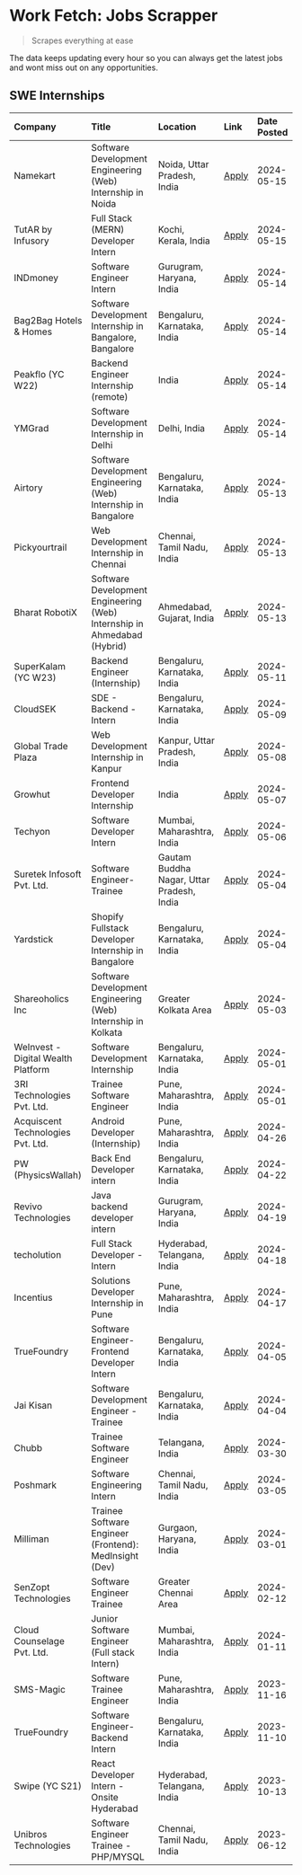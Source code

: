 # Work Fetch: Jobs Scrapper
> Scrapes everything at ease

The data keeps updating every hour so you can always get the latest jobs and wont miss out on any opportunities.

## SWE Internships
<!--START_SECTION:workfetch-->
| Company                            | Title                                                                   | Location                                  | Link                                                                                                                                                                                                                                                                                        | Date Posted   |
|:-----------------------------------|:------------------------------------------------------------------------|:------------------------------------------|:--------------------------------------------------------------------------------------------------------------------------------------------------------------------------------------------------------------------------------------------------------------------------------------------|:--------------|
| Namekart                           | Software Development Engineering (Web) Internship in Noida              | Noida, Uttar Pradesh, India               | [Apply](https://in.linkedin.com/jobs/view/software-development-engineering-web-internship-in-noida-at-namekart-3927112610?position=5&pageNum=0&refId=B6qFirNHAMk5xp1z%2FWmTqw%3D%3D&trackingId=omrX3QqzHy1Cr6zuqbMAVg%3D%3D&trk=public_jobs_jserp-result_search-card)                       | 2024-05-15    |
| TutAR by Infusory                  | Full Stack (MERN) Developer Intern                                      | Kochi, Kerala, India                      | [Apply](https://in.linkedin.com/jobs/view/full-stack-mern-developer-intern-at-tutar-by-infusory-3926190396?position=43&pageNum=0&refId=B6qFirNHAMk5xp1z%2FWmTqw%3D%3D&trackingId=Ecx3wICxmUWrx0FRT7BP5g%3D%3D&trk=public_jobs_jserp-result_search-card)                                     | 2024-05-15    |
| INDmoney                           | Software Engineer Intern                                                | Gurugram, Haryana, India                  | [Apply](https://in.linkedin.com/jobs/view/software-engineer-intern-at-indmoney-3921625347?position=13&pageNum=0&refId=B6qFirNHAMk5xp1z%2FWmTqw%3D%3D&trackingId=taoKfJKaWzY3ytP6UNIwkA%3D%3D&trk=public_jobs_jserp-result_search-card)                                                      | 2024-05-14    |
| Bag2Bag Hotels & Homes             | Software Development Internship in Bangalore, Bangalore                 | Bengaluru, Karnataka, India               | [Apply](https://in.linkedin.com/jobs/view/software-development-internship-in-bangalore-bangalore-at-bag2bag-hotels-homes-3925888541?position=21&pageNum=0&refId=B6qFirNHAMk5xp1z%2FWmTqw%3D%3D&trackingId=6krAh7T4WHR0zYHl7FYQvQ%3D%3D&trk=public_jobs_jserp-result_search-card)            | 2024-05-14    |
| Peakflo (YC W22)                   | Backend Engineer Internship (remote)                                    | India                                     | [Apply](https://in.linkedin.com/jobs/view/backend-engineer-internship-remote-at-peakflo-yc-w22-3925243704?position=22&pageNum=0&refId=B6qFirNHAMk5xp1z%2FWmTqw%3D%3D&trackingId=FvK%2FkZcfjZJ%2Fi4Q5dnMD%2FA%3D%3D&trk=public_jobs_jserp-result_search-card)                                | 2024-05-14    |
| YMGrad                             | Software Development Internship in Delhi                                | Delhi, India                              | [Apply](https://in.linkedin.com/jobs/view/software-development-internship-in-delhi-at-ymgrad-3925891007?position=41&pageNum=0&refId=B6qFirNHAMk5xp1z%2FWmTqw%3D%3D&trackingId=XA2JyJnBS8e95rnhJWIqyg%3D%3D&trk=public_jobs_jserp-result_search-card)                                        | 2024-05-14    |
| Airtory                            | Software Development Engineering (Web) Internship in Bangalore          | Bengaluru, Karnataka, India               | [Apply](https://in.linkedin.com/jobs/view/software-development-engineering-web-internship-in-bangalore-at-airtory-3925101275?position=3&pageNum=0&refId=B6qFirNHAMk5xp1z%2FWmTqw%3D%3D&trackingId=oX5TjgcwOgr%2Fk5HyDu9%2BhA%3D%3D&trk=public_jobs_jserp-result_search-card)                | 2024-05-13    |
| Pickyourtrail                      | Web Development Internship in Chennai                                   | Chennai, Tamil Nadu, India                | [Apply](https://in.linkedin.com/jobs/view/web-development-internship-in-chennai-at-pickyourtrail-3924894949?position=24&pageNum=0&refId=B6qFirNHAMk5xp1z%2FWmTqw%3D%3D&trackingId=JnuUpk0F%2FlHY%2FtYJh%2BoCiw%3D%3D&trk=public_jobs_jserp-result_search-card)                              | 2024-05-13    |
| Bharat RobotiX                     | Software Development Engineering (Web) Internship in Ahmedabad (Hybrid) | Ahmedabad, Gujarat, India                 | [Apply](https://in.linkedin.com/jobs/view/software-development-engineering-web-internship-in-ahmedabad-hybrid-at-bharat-robotix-3924897657?position=40&pageNum=0&refId=B6qFirNHAMk5xp1z%2FWmTqw%3D%3D&trackingId=2YYTFEOrE%2BPRf6%2FHfDQUhA%3D%3D&trk=public_jobs_jserp-result_search-card) | 2024-05-13    |
| SuperKalam (YC W23)                | Backend Engineer (Internship)                                           | Bengaluru, Karnataka, India               | [Apply](https://in.linkedin.com/jobs/view/backend-engineer-internship-at-superkalam-yc-w23-3922671591?position=32&pageNum=0&refId=B6qFirNHAMk5xp1z%2FWmTqw%3D%3D&trackingId=%2FemY%2BNl3dJ5DgmNQVoqXsw%3D%3D&trk=public_jobs_jserp-result_search-card)                                      | 2024-05-11    |
| CloudSEK                           | SDE - Backend - Intern                                                  | Bengaluru, Karnataka, India               | [Apply](https://in.linkedin.com/jobs/view/sde-backend-intern-at-cloudsek-3920377259?position=31&pageNum=0&refId=B6qFirNHAMk5xp1z%2FWmTqw%3D%3D&trackingId=K8o%2FBh92LsChcUHwHfSFng%3D%3D&trk=public_jobs_jserp-result_search-card)                                                          | 2024-05-09    |
| Global Trade Plaza                 | Web Development Internship in Kanpur                                    | Kanpur, Uttar Pradesh, India              | [Apply](https://in.linkedin.com/jobs/view/web-development-internship-in-kanpur-at-global-trade-plaza-3921430242?position=26&pageNum=0&refId=B6qFirNHAMk5xp1z%2FWmTqw%3D%3D&trackingId=PFnfvkV6VJRu%2BovMhGg9Bg%3D%3D&trk=public_jobs_jserp-result_search-card)                              | 2024-05-08    |
| Growhut                            | Frontend Developer Internship                                           | India                                     | [Apply](https://in.linkedin.com/jobs/view/frontend-developer-internship-at-growhut-3916739895?position=36&pageNum=0&refId=B6qFirNHAMk5xp1z%2FWmTqw%3D%3D&trackingId=XZoMbOpETw7uYDrIDkQtwQ%3D%3D&trk=public_jobs_jserp-result_search-card)                                                  | 2024-05-07    |
| Techyon                            | Software Developer Intern                                               | Mumbai, Maharashtra, India                | [Apply](https://in.linkedin.com/jobs/view/software-developer-intern-at-techyon-3917863085?position=60&pageNum=0&refId=B6qFirNHAMk5xp1z%2FWmTqw%3D%3D&trackingId=kD0DX014Sw6ofRnud1hUIQ%3D%3D&trk=public_jobs_jserp-result_search-card)                                                      | 2024-05-06    |
| Suretek Infosoft Pvt. Ltd.         | Software Engineer-Trainee                                               | Gautam Buddha Nagar, Uttar Pradesh, India | [Apply](https://in.linkedin.com/jobs/view/software-engineer-trainee-at-suretek-infosoft-pvt-ltd-3916999948?position=38&pageNum=0&refId=B6qFirNHAMk5xp1z%2FWmTqw%3D%3D&trackingId=kYOzPd%2Btd5aAFwRJuSeTWg%3D%3D&trk=public_jobs_jserp-result_search-card)                                   | 2024-05-04    |
| Yardstick                          | Shopify Fullstack Developer Internship in Bangalore                     | Bengaluru, Karnataka, India               | [Apply](https://in.linkedin.com/jobs/view/shopify-fullstack-developer-internship-in-bangalore-at-yardstick-3917652092?position=42&pageNum=0&refId=B6qFirNHAMk5xp1z%2FWmTqw%3D%3D&trackingId=rtf%2FRD3%2B1hytl6%2B%2Fj1YTwA%3D%3D&trk=public_jobs_jserp-result_search-card)                  | 2024-05-04    |
| Shareoholics Inc                   | Software Development Engineering (Web) Internship in Kolkata            | Greater Kolkata Area                      | [Apply](https://in.linkedin.com/jobs/view/software-development-engineering-web-internship-in-kolkata-at-shareoholics-inc-3917065308?position=6&pageNum=0&refId=B6qFirNHAMk5xp1z%2FWmTqw%3D%3D&trackingId=MdQO8wGXY%2B9eWn5ct53l5Q%3D%3D&trk=public_jobs_jserp-result_search-card)           | 2024-05-03    |
| WeInvest - Digital Wealth Platform | Software Development Internship                                         | Bengaluru, Karnataka, India               | [Apply](https://in.linkedin.com/jobs/view/software-development-internship-at-weinvest-digital-wealth-platform-3912867225?position=2&pageNum=0&refId=B6qFirNHAMk5xp1z%2FWmTqw%3D%3D&trackingId=Kxct0tYQ1Qq0TRJU0Zm4KQ%3D%3D&trk=public_jobs_jserp-result_search-card)                        | 2024-05-01    |
| 3RI Technologies Pvt. Ltd.         | Trainee Software Engineer                                               | Pune, Maharashtra, India                  | [Apply](https://in.linkedin.com/jobs/view/trainee-software-engineer-at-3ri-technologies-pvt-ltd-3912869178?position=50&pageNum=0&refId=B6qFirNHAMk5xp1z%2FWmTqw%3D%3D&trackingId=uDFG4lIkKuqRY6prfz%2B3jg%3D%3D&trk=public_jobs_jserp-result_search-card)                                   | 2024-05-01    |
| Acquiscent Technologies Pvt. Ltd.  | Android Developer (Internship)                                          | Pune, Maharashtra, India                  | [Apply](https://in.linkedin.com/jobs/view/android-developer-internship-at-acquiscent-technologies-pvt-ltd-3909395375?position=53&pageNum=0&refId=B6qFirNHAMk5xp1z%2FWmTqw%3D%3D&trackingId=RysGedv9rXvaaFBuzvTb%2Bw%3D%3D&trk=public_jobs_jserp-result_search-card)                         | 2024-04-26    |
| PW (PhysicsWallah)                 | Back End Developer intern                                               | Bengaluru, Karnataka, India               | [Apply](https://in.linkedin.com/jobs/view/back-end-developer-intern-at-pw-physicswallah-3907293630?position=27&pageNum=0&refId=B6qFirNHAMk5xp1z%2FWmTqw%3D%3D&trackingId=x1wlcyc1YoURFPEmhuoIXQ%3D%3D&trk=public_jobs_jserp-result_search-card)                                             | 2024-04-22    |
| Revivo Technologies                | Java backend developer intern                                           | Gurugram, Haryana, India                  | [Apply](https://in.linkedin.com/jobs/view/java-backend-developer-intern-at-revivo-technologies-3906034446?position=49&pageNum=0&refId=B6qFirNHAMk5xp1z%2FWmTqw%3D%3D&trackingId=wzyX%2BV0uct7nSm5cYLOs4Q%3D%3D&trk=public_jobs_jserp-result_search-card)                                    | 2024-04-19    |
| techolution                        | Full Stack Developer - Intern                                           | Hyderabad, Telangana, India               | [Apply](https://in.linkedin.com/jobs/view/full-stack-developer-intern-at-techolution-3904814977?position=51&pageNum=0&refId=B6qFirNHAMk5xp1z%2FWmTqw%3D%3D&trackingId=vFQe%2By8aGlILazvrPfms%2Fg%3D%3D&trk=public_jobs_jserp-result_search-card)                                            | 2024-04-18    |
| Incentius                          | Solutions Developer Internship in Pune                                  | Pune, Maharashtra, India                  | [Apply](https://in.linkedin.com/jobs/view/solutions-developer-internship-in-pune-at-incentius-3904329499?position=30&pageNum=0&refId=B6qFirNHAMk5xp1z%2FWmTqw%3D%3D&trackingId=puyRoKG4QrJHHrR%2BREpW2g%3D%3D&trk=public_jobs_jserp-result_search-card)                                     | 2024-04-17    |
| TrueFoundry                        | Software Engineer- Frontend Developer Intern                            | Bengaluru, Karnataka, India               | [Apply](https://in.linkedin.com/jobs/view/software-engineer-frontend-developer-intern-at-truefoundry-3887320206?position=29&pageNum=0&refId=B6qFirNHAMk5xp1z%2FWmTqw%3D%3D&trackingId=h5rBjzQ6bPTeKf1VPUSdmA%3D%3D&trk=public_jobs_jserp-result_search-card)                                | 2024-04-05    |
| Jai Kisan                          | Software Development Engineer - Trainee                                 | Bengaluru, Karnataka, India               | [Apply](https://in.linkedin.com/jobs/view/software-development-engineer-trainee-at-jai-kisan-3913911193?position=33&pageNum=0&refId=B6qFirNHAMk5xp1z%2FWmTqw%3D%3D&trackingId=1WxOjzPrW0V86sTAFYhh1w%3D%3D&trk=public_jobs_jserp-result_search-card)                                        | 2024-04-04    |
| Chubb                              | Trainee Software Engineer                                               | Telangana, India                          | [Apply](https://in.linkedin.com/jobs/view/trainee-software-engineer-at-chubb-3909641440?position=34&pageNum=0&refId=B6qFirNHAMk5xp1z%2FWmTqw%3D%3D&trackingId=YItvlmEi1B6l4tGRqf3XmQ%3D%3D&trk=public_jobs_jserp-result_search-card)                                                        | 2024-03-30    |
| Poshmark                           | Software Engineering Intern                                             | Chennai, Tamil Nadu, India                | [Apply](https://in.linkedin.com/jobs/view/software-engineering-intern-at-poshmark-3846946793?position=57&pageNum=0&refId=B6qFirNHAMk5xp1z%2FWmTqw%3D%3D&trackingId=snl4tiityPU31BOZTJTxag%3D%3D&trk=public_jobs_jserp-result_search-card)                                                   | 2024-03-05    |
| Milliman                           | Trainee Software Engineer (Frontend): MedInsight (Dev)                  | Gurgaon, Haryana, India                   | [Apply](https://in.linkedin.com/jobs/view/trainee-software-engineer-frontend-medinsight-dev-at-milliman-3792874280?position=25&pageNum=0&refId=B6qFirNHAMk5xp1z%2FWmTqw%3D%3D&trackingId=dF3%2BRq%2FMo5cidUCoCCNmFw%3D%3D&trk=public_jobs_jserp-result_search-card)                         | 2024-03-01    |
| SenZopt Technologies               | Software Engineer Trainee                                               | Greater Chennai Area                      | [Apply](https://in.linkedin.com/jobs/view/software-engineer-trainee-at-senzopt-technologies-3827688781?position=48&pageNum=0&refId=B6qFirNHAMk5xp1z%2FWmTqw%3D%3D&trackingId=VKsYL6mi%2Bh%2FJo18yRrE60w%3D%3D&trk=public_jobs_jserp-result_search-card)                                     | 2024-02-12    |
| Cloud Counselage Pvt. Ltd.         | Junior Software Engineer (Full stack Intern)                            | Mumbai, Maharashtra, India                | [Apply](https://in.linkedin.com/jobs/view/junior-software-engineer-full-stack-intern-at-cloud-counselage-pvt-ltd-3803132814?position=44&pageNum=0&refId=B6qFirNHAMk5xp1z%2FWmTqw%3D%3D&trackingId=HgO6GyzfFWd%2FzXFZLJgXXg%3D%3D&trk=public_jobs_jserp-result_search-card)                  | 2024-01-11    |
| SMS-Magic                          | Software Trainee Engineer                                               | Pune, Maharashtra, India                  | [Apply](https://in.linkedin.com/jobs/view/software-trainee-engineer-at-sms-magic-3761409781?position=46&pageNum=0&refId=B6qFirNHAMk5xp1z%2FWmTqw%3D%3D&trackingId=wcK%2BzXPvfSTZ%2Fdv5ilnh3w%3D%3D&trk=public_jobs_jserp-result_search-card)                                                | 2023-11-16    |
| TrueFoundry                        | Software Engineer-Backend Intern                                        | Bengaluru, Karnataka, India               | [Apply](https://in.linkedin.com/jobs/view/software-engineer-backend-intern-at-truefoundry-3779508170?position=47&pageNum=0&refId=B6qFirNHAMk5xp1z%2FWmTqw%3D%3D&trackingId=jU30MDt35FKzf4WTLQKNkw%3D%3D&trk=public_jobs_jserp-result_search-card)                                           | 2023-11-10    |
| Swipe (YC S21)                     | React Developer Intern - Onsite Hyderabad                               | Hyderabad, Telangana, India               | [Apply](https://in.linkedin.com/jobs/view/react-developer-intern-onsite-hyderabad-at-swipe-yc-s21-3737600089?position=56&pageNum=0&refId=B6qFirNHAMk5xp1z%2FWmTqw%3D%3D&trackingId=tzCiYmVAIMsX36fZo6PgrA%3D%3D&trk=public_jobs_jserp-result_search-card)                                   | 2023-10-13    |
| Unibros Technologies               | Software Engineer Trainee - PHP/MYSQL                                   | Chennai, Tamil Nadu, India                | [Apply](https://in.linkedin.com/jobs/view/software-engineer-trainee-php-mysql-at-unibros-technologies-3656599241?position=52&pageNum=0&refId=B6qFirNHAMk5xp1z%2FWmTqw%3D%3D&trackingId=0eqN6Z4vPWpbkxtl5nhu7g%3D%3D&trk=public_jobs_jserp-result_search-card)                               | 2023-06-12    |
<!--END_SECTION:workfetch-->
